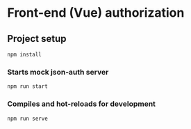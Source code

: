 # Front-end (Vue) authorization

## Project setup

```
npm install
```

### Starts mock json-auth server

```
npm run start
```

### Compiles and hot-reloads for development

```
npm run serve
```
